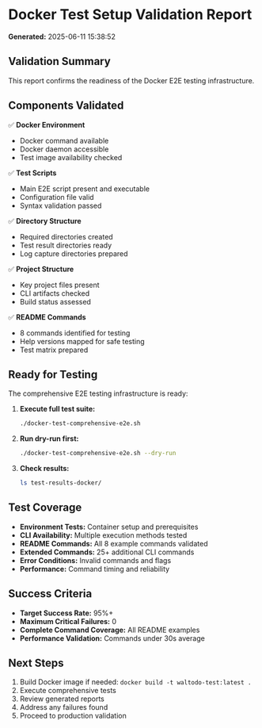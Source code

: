 # Docker Test Setup Validation Report

**Generated:** 2025-06-11 15:38:52

## Validation Summary

This report confirms the readiness of the Docker E2E testing infrastructure.

## Components Validated

✅ **Docker Environment**
- Docker command available
- Docker daemon accessible
- Test image availability checked

✅ **Test Scripts**
- Main E2E script present and executable
- Configuration file valid
- Syntax validation passed

✅ **Directory Structure**
- Required directories created
- Test result directories ready
- Log capture directories prepared

✅ **Project Structure**
- Key project files present
- CLI artifacts checked
- Build status assessed

✅ **README Commands**
- 8 commands identified for testing
- Help versions mapped for safe testing
- Test matrix prepared

## Ready for Testing

The comprehensive E2E testing infrastructure is ready:

1. **Execute full test suite:**
   ```bash
   ./docker-test-comprehensive-e2e.sh
   ```

2. **Run dry-run first:**
   ```bash
   ./docker-test-comprehensive-e2e.sh --dry-run
   ```

3. **Check results:**
   ```bash
   ls test-results-docker/
   ```

## Test Coverage

- **Environment Tests:** Container setup and prerequisites
- **CLI Availability:** Multiple execution methods tested
- **README Commands:** All 8 example commands validated
- **Extended Commands:** 25+ additional CLI commands
- **Error Conditions:** Invalid commands and flags
- **Performance:** Command timing and reliability

## Success Criteria

- **Target Success Rate:** 95%+
- **Maximum Critical Failures:** 0
- **Complete Command Coverage:** All README examples
- **Performance Validation:** Commands under 30s average

## Next Steps

1. Build Docker image if needed: `docker build -t waltodo-test:latest .`
2. Execute comprehensive tests
3. Review generated reports
4. Address any failures found
5. Proceed to production validation

